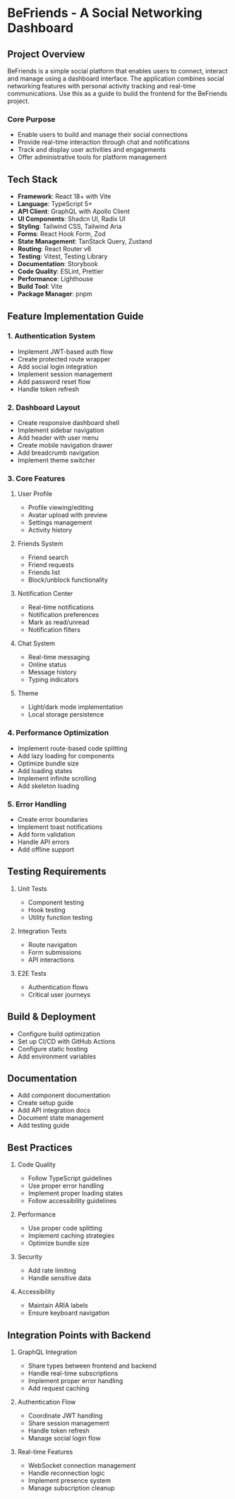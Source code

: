 # BeFriends - A Social Networking Dashboard

## Project Overview

BeFriends is a simple social platform that enables users to connect, interact and manage using a dashboard interface. The application combines social networking features with personal activity tracking and real-time communications. Use this as a guide to build the frontend for the BeFriends project.

### Core Purpose

- Enable users to build and manage their social connections
- Provide real-time interaction through chat and notifications
- Track and display user activities and engagements
- Offer administrative tools for platform management

## Tech Stack

- **Framework**: React 18+ with Vite
- **Language**: TypeScript 5+
- **API Client**: GraphQL with Apollo Client
- **UI Components**: Shadcn UI, Radix UI
- **Styling**: Tailwind CSS, Tailwind Aria
- **Forms**: React Hook Form, Zod
- **State Management**: TanStack Query, Zustand
- **Routing**: React Router v6
- **Testing**: Vitest, Testing Library
- **Documentation**: Storybook
- **Code Quality**: ESLint, Prettier
- **Performance**: Lighthouse
- **Build Tool**: Vite
- **Package Manager**: pnpm

## Feature Implementation Guide

### 1. Authentication System

- Implement JWT-based auth flow
- Create protected route wrapper
- Add social login integration
- Implement session management
- Add password reset flow
- Handle token refresh

### 2. Dashboard Layout

- Create responsive dashboard shell
- Implement sidebar navigation
- Add header with user menu
- Create mobile navigation drawer
- Add breadcrumb navigation
- Implement theme switcher

### 3. Core Features

1. User Profile

   - Profile viewing/editing
   - Avatar upload with preview
   - Settings management
   - Activity history

2. Friends System

   - Friend search
   - Friend requests
   - Friends list
   - Block/unblock functionality

3. Notification Center

   - Real-time notifications
   - Notification preferences
   - Mark as read/unread
   - Notification filters

4. Chat System

   - Real-time messaging
   - Online status
   - Message history
   - Typing indicators

5. Theme
   - Light/dark mode implementation
   - Local storage persistence

### 4. Performance Optimization

- Implement route-based code splitting
- Add lazy loading for components
- Optimize bundle size
- Add loading states
- Implement infinite scrolling
- Add skeleton loading

### 5. Error Handling

- Create error boundaries
- Implement toast notifications
- Add form validation
- Handle API errors
- Add offline support

## Testing Requirements

1. Unit Tests

   - Component testing
   - Hook testing
   - Utility function testing

2. Integration Tests

   - Route navigation
   - Form submissions
   - API interactions

3. E2E Tests
   - Authentication flows
   - Critical user journeys

## Build & Deployment

- Configure build optimization
- Set up CI/CD with GitHub Actions
- Configure static hosting
- Add environment variables

## Documentation

- Add component documentation
- Create setup guide
- Add API integration docs
- Document state management
- Add testing guide

## Best Practices

1. Code Quality

   - Follow TypeScript guidelines
   - Use proper error handling
   - Implement proper loading states
   - Follow accessibility guidelines

2. Performance

   - Use proper code splitting
   - Implement caching strategies
   - Optimize bundle size

3. Security

   - Add rate limiting
   - Handle sensitive data

4. Accessibility
   - Maintain ARIA labels
   - Ensure keyboard navigation

## Integration Points with Backend

1. GraphQL Integration

   - Share types between frontend and backend
   - Handle real-time subscriptions
   - Implement proper error handling
   - Add request caching

2. Authentication Flow

   - Coordinate JWT handling
   - Share session management
   - Handle token refresh
   - Manage social login flow

3. Real-time Features
   - WebSocket connection management
   - Handle reconnection logic
   - Implement presence system
   - Manage subscription cleanup
